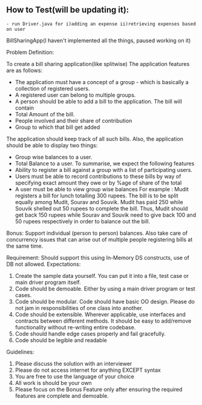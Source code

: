 ## How to Test(will be updating it):
    - run Driver.java for i)adding an expense ii)retrieving expenses based on user


BillSharingApp(I haven't implemented all the things, paused working on it)

Problem Definition:

To create a bill sharing application(like splitwise)
The application features are as follows:
- The application must have a concept of a group - which is basically a collection of registered
users.
- A registered user can belong to multiple groups.
- A person should be able to add a bill to the application. The bill will contain
- Total Amount of the bill.
- People involved and their share of contribution
- Group to which that bill get added

The application should keep track of all such bills. Also, the application should be able to display two
things:
- Group wise balances to a user.
- Total Balance to a user.
To summarise, we expect the following features
- Ability to register a bill against a group with a list of participating users.
- Users must be able to record contributions to these bills by way of specifying exact amount they
owe or by %age of share of the total
- A user must be able to view group wise balances
For example : Mudit registers a bill for lunch totalling 300 rupees. The bill is to be split equally among
Mudit, Sourav and Souvik. Mudit has paid 250 while Souvik shelled out 50 rupees to complete the bill.
Thus, Mudit should get back 150 rupees while Sourav and Souvik need to give back 100 and 50 rupees
respectively in order to balance out the bill.

Bonus:
Support individual (person to person) balances. Also take care of concurrency issues that can arise out of
multiple people registering bills at the same time.

Requirement:
Should support this using In-Memory DS constructs, use of DB not allowed.
Expectations:
  1. Create the sample data yourself. You can put it into a file, test case or main driver program itself.
  2. Code should be demoable. Either by using a main driver program or test cases.
  3. Code should be modular. Code should have basic OO design. Please do not jam in
responsibilities of one class into another.
  4. Code should be extensible. Wherever applicable, use interfaces and contracts between different
  methods. It should be easy to add/remove functionality without re-writing entire codebase.
  5. Code should handle edge cases properly and fail gracefully.
  6. Code should be legible and readable

Guidelines:

  1. Please discuss the solution with an interviewer
  2. Please do not access internet for anything EXCEPT syntax
  3. You are free to use the language of your choice
  4. All work is should be your own
  5. Please focus on the Bonus Feature only after ensuring the required features are complete and
  demoable.
